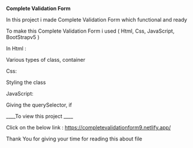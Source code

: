 **Complete Validation Form**

In this project i made Complete Validation Form which functional and ready 

To make this Complete Validation Form i used ( Html, Css, JavaScript, BootStrapv5 )

In Html :

Various types of class, container

Css:

Styling the class 

JavaScript:

Giving the querySelector, if 

____To view this project ____

Click on the below link : https://completevalidationform9.netlify.app/

Thank You for giving your time for reading this about file